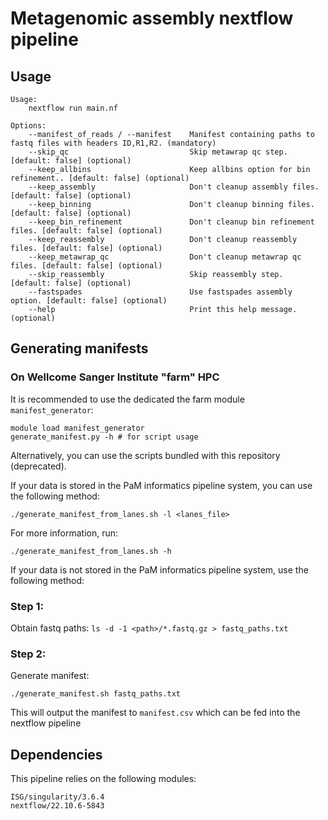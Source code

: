 # Metagenomic assembly nextflow pipeline

## Usage

```
Usage:
    nextflow run main.nf

Options:
    --manifest_of_reads / --manifest    Manifest containing paths to fastq files with headers ID,R1,R2. (mandatory)
    --skip_qc                           Skip metawrap qc step. [default: false] (optional)
    --keep_allbins                      Keep allbins option for bin refinement.. [default: false] (optional)
    --keep_assembly                     Don't cleanup assembly files. [default: false] (optional)
    --keep_binning                      Don't cleanup binning files. [default: false] (optional)
    --keep_bin_refinement               Don't cleanup bin refinement files. [default: false] (optional)
    --keep_reassembly                   Don't cleanup reassembly files. [default: false] (optional)
    --keep_metawrap_qc                  Don't cleanup metawrap qc files. [default: false] (optional)
    --skip_reassembly                   Skip reassembly step. [default: false] (optional)
    --fastspades                        Use fastspades assembly option. [default: false] (optional)
    --help                              Print this help message. (optional)
```

## Generating manifests

### On Wellcome Sanger Institute "farm" HPC

It is recommended to use the dedicated the farm module `manifest_generator`:

```
module load manifest_generator
generate_manifest.py -h # for script usage
```

Alternatively, you can use the scripts bundled with this repository (deprecated).

If your data is stored in the PaM informatics pipeline system, you can use the following method:

```
./generate_manifest_from_lanes.sh -l <lanes_file>
```

For more information, run:

```
./generate_manifest_from_lanes.sh -h
```

If your data is not stored in the PaM informatics pipeline system, use the following method:

### Step 1:

Obtain fastq paths:
`ls -d -1 <path>/*.fastq.gz > fastq_paths.txt`

### Step 2:

Generate manifest:

```
./generate_manifest.sh fastq_paths.txt
```

This will output the manifest to `manifest.csv` which can be fed into the nextflow pipeline

## Dependencies

This pipeline relies on the following modules:

```
ISG/singularity/3.6.4
nextflow/22.10.6-5843
```
